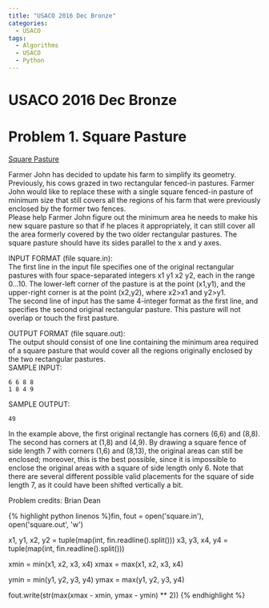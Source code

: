 ```yaml
---
title: "USACO 2016 Dec Bronze"
categories:
  - USACO
tags:
  - Algorithms
  - USACO
  - Python
---
```


# USACO 2016 Dec Bronze

# Problem 1. Square Pasture

[Square Pasture](http://usaco.org/index.php?page=viewproblem2&cpid=663)   

Farmer John has decided to update his farm to simplify its geometry. Previously, his cows grazed in two rectangular fenced-in pastures. Farmer John would like to replace these with a single square fenced-in pasture of minimum size that still covers all the regions of his farm that were previously enclosed by the former two fences.  
Please help Farmer John figure out the minimum area he needs to make his new square pasture so that if he places it appropriately, it can still cover all the area formerly covered by the two older rectangular pastures. The square pasture should have its sides parallel to the x and y axes.  

INPUT FORMAT (file square.in):  
The first line in the input file specifies one of the original rectangular pastures with four space-separated integers x1 y1 x2 y2, each in the range 0…10. The lower-left corner of the pasture is at the point (x1,y1), and the upper-right corner is at the point (x2,y2), where x2>x1 and y2>y1.  
The second line of input has the same 4-integer format as the first line, and specifies the second original rectangular pasture. This pasture will not overlap or touch the first pasture.  

OUTPUT FORMAT (file square.out):  
The output should consist of one line containing the minimum area required of a square pasture that would cover all the regions originally enclosed by the two rectangular pastures.  
SAMPLE INPUT:  
```
6 6 8 8
1 8 4 9
```
SAMPLE OUTPUT:  
```
49
```
In the example above, the first original rectangle has corners (6,6) and (8,8). The second has corners at (1,8) and (4,9). By drawing a square fence of side length 7 with corners (1,6) and (8,13), the original areas can still be enclosed; moreover, this is the best possible, since it is impossible to enclose the original areas with a square of side length only 6. Note that there are several different possible valid placements for the square of side length 7, as it could have been shifted vertically a bit.

Problem credits: Brian Dean

{% highlight python linenos %}fin, fout = open('square.in'), open('square.out', 'w')


x1, y1, x2, y2 = tuple(map(int, fin.readline().split()))
x3, y3, x4, y4 = tuple(map(int, fin.readline().split()))

xmin = min(x1, x2, x3, x4)
xmax = max(x1, x2, x3, x4)

ymin = min(y1, y2, y3, y4)
ymax = max(y1, y2, y3, y4)

fout.write(str(max(xmax - xmin, ymax - ymin) ** 2))
{% endhighlight %}
